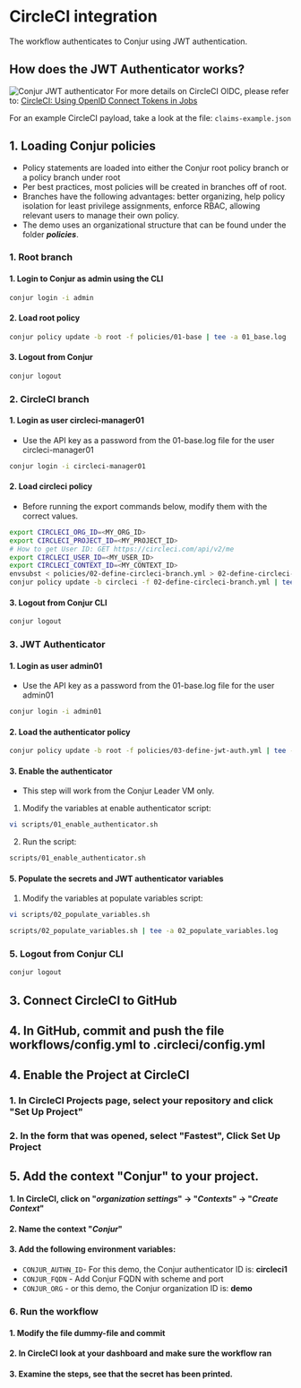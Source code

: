 # CircleCI integration

The workflow authenticates to Conjur using JWT authentication.

## How does the JWT Authenticator works?
![Conjur JWT authenticator](https://github.com/assafjh/cybr-demos/blob/main/kubernetes-jwt/jwt-authenticator.png?raw=true)
For more details on CircleCI OIDC, please refer to:
[CircleCI: Using OpenID Connect Tokens in Jobs](https://circleci.com/docs/openid-connect-tokens/)

For an example CircleCI payload, take a look at the file: `claims-example.json`

## 1. Loading Conjur policies
- Policy statements are loaded into either the Conjur  root policy branch or a policy branch under root
- Per best practices, most policies will be created in branches off of root. 
- Branches have the following advantages: better organizing, help policy isolation for least privilege assignments, enforce RBAC, allowing relevant users to manage their own policy.
- The demo uses an organizational structure that can be found under the folder ***policies***.
### 1. Root branch
#### 1. Login to Conjur as admin using the CLI
```bash
conjur login -i admin
```
#### 2. Load root policy
```bash
conjur policy update -b root -f policies/01-base | tee -a 01_base.log
```
#### 3. Logout from Conjur
```Bash
conjur logout
```
### 2. CircleCI branch
#### 1. Login as user circleci-manager01
- Use the API key as a password from the 01-base.log file for the user circleci-manager01
```bash
conjur login -i circleci-manager01
```
#### 2. Load circleci policy
- Before running the export commands below, modify them with the correct values.
```bash
export CIRCLECI_ORG_ID=<MY_ORG_ID>
export CIRCLECI_PROJECT_ID=<MY_PROJECT_ID>
# How to get User ID: GET https://circleci.com/api/v2/me
export CIRCLECI_USER_ID=<MY_USER_ID>
export CIRCLECI_CONTEXT_ID=<MY_CONTEXT_ID>
envsubst < policies/02-define-circleci-branch.yml > 02-define-circleci-branch.yml
conjur policy update -b circleci -f 02-define-circleci-branch.yml | tee -a 02-define-circleci-branch.log
```
#### 3. Logout from Conjur CLI
```Bash
conjur logout
```
### 3. JWT Authenticator
#### 1. Login as user admin01
 - Use the API key as a password from the 01-base.log file for the user admin01
```bash
conjur login -i admin01
```
#### 2. Load the authenticator policy
```Bash
conjur policy update -b root -f policies/03-define-jwt-auth.yml | tee -a 03-define-jwt-auth.log
```
#### 3. Enable the authenticator
- This step will work from the Conjur Leader VM only.
1. Modify the variables at enable authenticator script:
```bash 
vi scripts/01_enable_authenticator.sh
```
2. Run the script:
```bash
scripts/01_enable_authenticator.sh
```
#### 5. Populate the secrets and JWT authenticator variables
1. Modify the variables at populate variables script:
```bash 
vi scripts/02_populate_variables.sh
```
```Bash
scripts/02_populate_variables.sh | tee -a 02_populate_variables.log
```
### 5. Logout from Conjur CLI
```Bash
conjur logout
```
## 3. Connect CircleCI to GitHub

## 4. In GitHub, commit and push the file workflows/config.yml to .circleci/config.yml

## 4. Enable the Project at CircleCI
### 1. In CircleCI Projects page, select your repository and click "Set Up Project"
### 2. In the form that was opened, select "Fastest", Click Set Up Project

## 5. Add the context "Conjur" to your project.
#### 1. In CircleCI, click on "*organization settings*" -> "*Contexts*" -> "*Create Context*"
#### 2. Name the context "*Conjur*"
#### 3. Add the following environment variables:
- `CONJUR_AUTHN_ID`- For this demo, the Conjur authenticator ID is: **circleci1**
- `CONJUR_FQDN` - Add Conjur FQDN with scheme and port
- `CONJUR_ORG` - or this demo, the Conjur organization ID is: **demo**

### 6. Run the workflow
#### 1. Modify the file dummy-file and commit
#### 2. In CircleCI look at your dashboard and make sure the workflow ran 
#### 3. Examine the steps, see that the secret has been printed.
